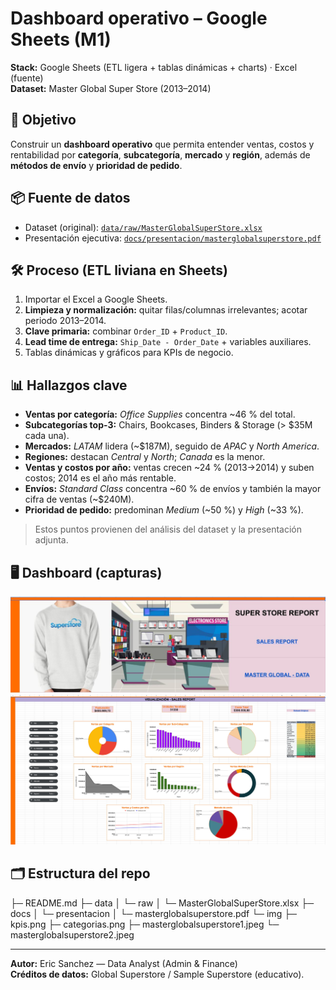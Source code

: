 # Dashboard operativo – Google Sheets (M1)

**Stack:** Google Sheets (ETL ligera + tablas dinámicas + charts) · Excel (fuente)  
**Dataset:** Master Global Super Store (2013–2014)

## 🎯 Objetivo
Construir un **dashboard operativo** que permita entender ventas, costos y rentabilidad por **categoría**, **subcategoría**, **mercado** y **región**, además de **métodos de envío** y **prioridad de pedido**.

## 📦 Fuente de datos
- Dataset (original): [`data/raw/MasterGlobalSuperStore.xlsx`](data/raw/MasterGlobalSuperStore.xlsx)  
- Presentación ejecutiva: [`docs/presentacion/masterglobalsuperstore.pdf`](docs/presentacion/masterglobalsuperstore.pdf)

## 🛠️ Proceso (ETL liviana en Sheets)
1. Importar el Excel a Google Sheets.  
2. **Limpieza y normalización:** quitar filas/columnas irrelevantes; acotar periodo 2013–2014.  
3. **Clave primaria:** combinar `Order_ID` + `Product_ID`.  
4. **Lead time de entrega:** `Ship_Date - Order_Date` + variables auxiliares.  
5. Tablas dinámicas y gráficos para KPIs de negocio.

## 📊 Hallazgos clave
- **Ventas por categoría:** *Office Supplies* concentra ~46 % del total.  
- **Subcategorías top-3:** Chairs, Bookcases, Binders & Storage (> $35M cada una).  
- **Mercados:** *LATAM* lidera (~$187M), seguido de *APAC* y *North America*.  
- **Regiones:** destacan *Central* y *North*; *Canada* es la menor.  
- **Ventas y costos por año:** ventas crecen ~24 % (2013→2014) y suben costos; 2014 es el año más rentable.  
- **Envíos:** *Standard Class* concentra ~60 % de envíos y también la mayor cifra de ventas (~$240M).  
- **Prioridad de pedido:** predominan *Medium* (~50 %) y *High* (~33 %).

> Estos puntos provienen del análisis del dataset y la presentación adjunta.

## 🖥️ Dashboard (capturas)

<img src="img/masterglobalsuperstore1.jpeg" alt="Portada del dashboard en Google Sheets" />

<img src="img/masterglobalsuperstore2.jpeg" alt="Vista del dashboard con KPIs por categoría, mercado, región, envíos y prioridad" />

## 🗂️ Estructura del repo

├─ README.md
├─ data
│  └─ raw
│     └─ MasterGlobalSuperStore.xlsx
├─ docs
│  └─ presentacion
│     └─ masterglobalsuperstore.pdf
└─ img
├─ kpis.png
├─ categorias.png
├─ masterglobalsuperstore1.jpeg
└─ masterglobalsuperstore2.jpeg

---

**Autor:** Eric Sanchez — Data Analyst (Admin & Finance)  
**Créditos de datos:** Global Superstore / Sample Superstore (educativo).
